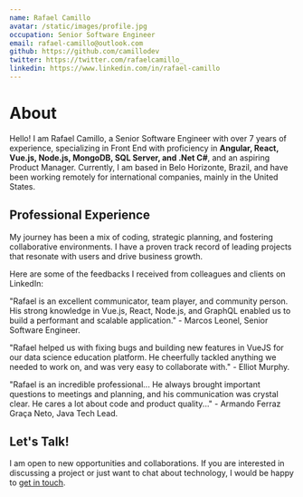 ```yaml
---
name: Rafael Camillo
avatar: /static/images/profile.jpg
occupation: Senior Software Engineer
email: rafael-camillo@outlook.com
github: https://github.com/camillodev
twitter: https://twitter.com/rafaelcamillo_
linkedin: https://www.linkedin.com/in/rafael-camillo
---
```


# About

Hello! I am Rafael Camillo, a Senior Software Engineer with over 7 years of experience, specializing in Front End with proficiency in **Angular, React, Vue.js, Node.js, MongoDB, SQL Server, and .Net C#**, and an aspiring Product Manager. Currently, I am based in Belo Horizonte, Brazil, and have been working remotely for international companies, mainly in the United States.

## Professional Experience

My journey has been a mix of coding, strategic planning, and fostering collaborative environments. I have a proven track record of leading projects that resonate with users and drive business growth.

Here are some of the feedbacks I received from colleagues and clients on LinkedIn:

"Rafael is an excellent communicator, team player, and community person. His strong knowledge in Vue.js, React, Node.js, and GraphQL enabled us to build a performant and scalable application." - Marcos Leonel, Senior Software Engineer.

"Rafael helped us with fixing bugs and building new features in VueJS for our data science education platform. He cheerfully tackled anything we needed to work on, and was very easy to collaborate with." - Elliot Murphy.

"Rafael is an incredible professional... He always brought important questions to meetings and planning, and his communication was crystal clear. He cares a lot about code and product quality..." - Armando Ferraz Graça Neto, Java Tech Lead.

## Let's Talk!

I am open to new opportunities and collaborations. If you are interested in discussing a project or just want to chat about technology, I would be happy to
[get in touch](mailto:rafael-camillo@outlook.com).
